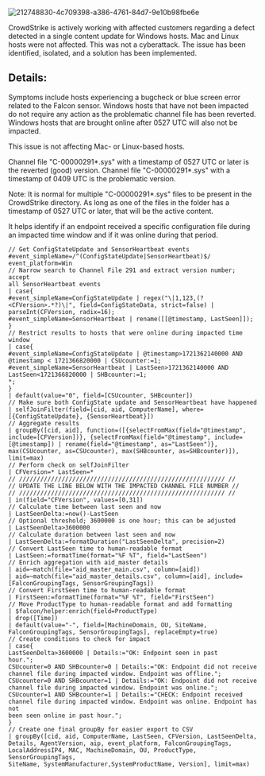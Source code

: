 
![212748830-4c709398-a386-4761-84d7-9e10b98fbe6e](https://github.com/user-attachments/assets/f73e24fc-3b8b-4df2-bf34-f1e4f8b18f0c)

CrowdStrike is actively working with affected customers regarding a defect detected in a single content update for Windows hosts. Mac and Linux hosts were not affected. This was not a cyberattack. The issue has been identified, isolated, and a solution has been implemented.


## Details:

Symptoms include hosts experiencing a bugcheck or blue screen error related to the Falcon sensor. Windows hosts that have not been impacted do not require any action as the problematic channel file has been reverted. Windows hosts that are brought online after 0527 UTC will also not be impacted.

This issue is not affecting Mac- or Linux-based hosts.

Channel file "C-00000291*.sys" with a timestamp of 0527 UTC or later is the reverted (good) version. Channel file "C-00000291*.sys" with a timestamp of 0409 UTC is the problematic version.

Note: It is normal for multiple "C-00000291*.sys" files to be present in the CrowdStrike directory. As long as one of the files in the folder has a timestamp of 0527 UTC or later, that will be the active content.

It helps identify if an endpoint received a specific configuration file during an impacted time window and if it was online during that period.

```
// Get ConfigStateUpdate and SensorHeartbeat events
#event_simpleName=/^(ConfigStateUpdate|SensorHeartbeat)$/
event_platform=Win
// Narrow search to Channel File 291 and extract version number; accept
all SensorHeartbeat events
| case{
#event_simpleName=ConfigStateUpdate | regex("\|1,123,(?
<CFVersion>.*?)\|", field=ConfigStateData, strict=false) |
parseInt(CFVersion, radix=16);
#event_simpleName=SensorHeartbeat | rename([[@timestamp, LastSeen]]);
}
// Restrict results to hosts that were online during impacted time window
| case{
#event_simpleName=ConfigStateUpdate | @timestamp>1721362140000 AND
@timestamp < 1721366820000 | CSUcounter:=1;
#event_simpleName=SensorHeartbeat | LastSeen>1721362140000 AND
LastSeen<1721366820000 | SHBcounter:=1;
*;
}
| default(value="0", field=[CSUcounter, SHBcounter])
// Make sure both ConfigState update and SensorHeartbeat have happened
| selfJoinFilter(field=[cid, aid, ComputerName], where=
[{ConfigStateUpdate}, {SensorHeartbeat}])
// Aggregate results
| groupBy([cid, aid], function=([{selectFromMax(field="@timestamp",
include=[CFVersion])}, {selectFromMax(field="@timestamp", include=
[@timestamp]) | rename(field="@timestamp", as="LastSeen")},
max(CSUcounter, as=CSUcounter), max(SHBcounter, as=SHBcounter)]),
limit=max)
// Perform check on selfJoinFilter
| CFVersion=* LastSeen=*
// ////////////////////////////////////////////////////////// //
// UPDATE THE LINE BELOW WITH THE IMPACTED CHANNEL FILE NUMBER //
// ////////////////////////////////////////////////////////// //
| in(field="CFVersion", values=[0,31])
// Calculate time between last seen and now
| LastSeenDelta:=now()-LastSeen
// Optional threshold; 3600000 is one hour; this can be adjusted
| LastSeenDelta>3600000
// Calculate duration between last seen and now
| LastSeenDelta:=formatDuration("LastSeenDelta", precision=2)
// Convert LastSeen time to human-readable format
| LastSeen:=formatTime(format="%F %T", field="LastSeen")
// Enrich aggregation with aid_master details
| aid=~match(file="aid_master_main.csv", column=[aid])
| aid=~match(file="aid_master_details.csv", column=[aid], include=
[FalconGroupingTags, SensorGroupingTags])
// Convert FirstSeen time to human-readable format
| FirstSeen:=formatTime(format="%F %T", field="FirstSeen")
// Move ProductType to human-readable format and add formatting
| $falcon/helper:enrich(field=ProductType)
| drop([Time])
| default(value="-", field=[MachineDomain, OU, SiteName,
FalconGroupingTags, SensorGroupingTags], replaceEmpty=true)
// Create conditions to check for impact
| case{
LastSeenDelta>3600000 | Details:="OK: Endpoint seen in past
hour.";
CSUcounter=0 AND SHBcounter=0 | Details:="OK: Endpoint did not receive
channel file during impacted window. Endpoint was offline.";
CSUcounter=0 AND SHBcounter=1 | Details:="OK: Endpoint did not receive
channel file during impacted window. Endpoint was online.";
CSUcounter=1 AND SHBcounter=1 | Details:="CHECK: Endpoint received
channel file during impacted window. Endpoint was online. Endpoint has not
been seen online in past hour.";
}
// Create one final groupBy for easier export to CSV
| groupBy([cid, aid, ComputerName, LastSeen, CFVersion, LastSeenDelta,
Details, AgentVersion, aip, event_platform, FalconGroupingTags,
LocalAddressIP4, MAC, MachineDomain, OU, ProductType, SensorGroupingTags,
SiteName, SystemManufacturer,SystemProductName, Version], limit=max)

```

